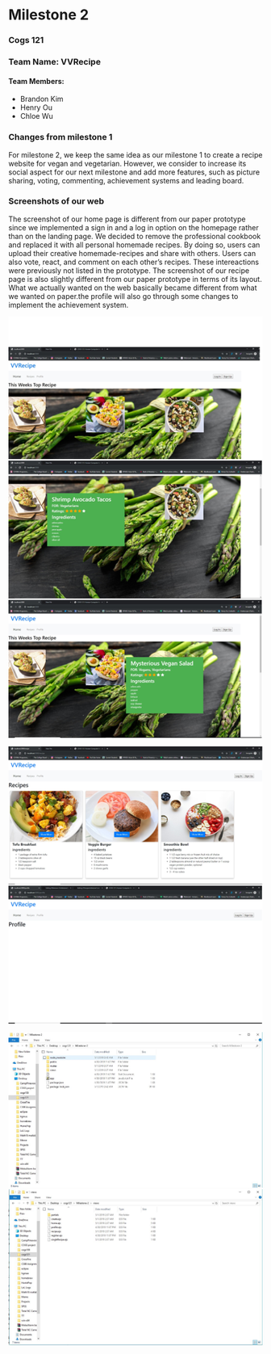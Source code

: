 # Milestone 2

### Cogs 121
### Team Name: VVRecipe
#### Team Members:
* Brandon Kim 
* Henry Ou 
* Chloe Wu

### Changes from milestone 1
For milestone 2, we keep the same idea as our milestone 1 to create a recipe website for vegan and vegetarian. However, 
we consider to increase its social aspect for our next milestone and add more features, such as picture sharing,
voting, commenting, achievement systems and leading board. 

### Screenshots of our web
The screenshot of our home page is different from our paper prototype since we implemented a 
sign in and a log in option on the homepage rather than on the landing page. We decided to remove the 
professional cookbook and replaced it with all personal homemade recipes. 
By doing so, users can upload their creative homemade-recipes and share with others. 
Users can also vote, react, and comment on each other’s recipes. These intereactions were previously not listed in the prototype.
The screenshot of our recipe page is also slightly different from our paper prototype in terms of its layout. 
What we actually wanted on the web basically became different from what we wanted on paper.the profile will also go through some changes to implement the achievement system.

![Home 1](https://github.com/aaerok/Milestone-2/blob/master/homepage1.jpg)
![Home 2](https://github.com/aaerok/Milestone-2/blob/master/homepage2.jpg)
![Home 3](https://github.com/aaerok/Milestone-2/blob/master/homepage3.jpg)

![Recipe](https://github.com/aaerok/Milestone-2/blob/master/Recipe1.jpg)
![Profile](https://github.com/aaerok/Milestone-2/blob/master/profile.jpg)

![files1](https://github.com/aaerok/Milestone-2/blob/master/ms2md-2.JPG)
![files2](https://github.com/aaerok/Milestone-2/blob/master/ms2md-2-2.JPG)
